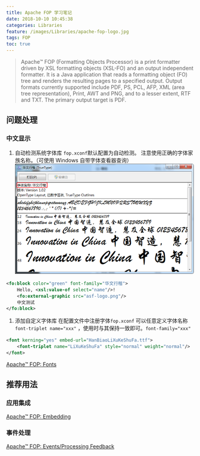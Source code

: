 ```yaml
---
title: Apache FOP 学习笔记
date: 2018-10-10 10:45:38
categories: Libraries
feature: /images/Libraries/apache-fop-logo.jpg
tags: FOP
toc: true
---
```


> Apache™ FOP (Formatting Objects Processor) is a print formatter driven by XSL formatting objects (XSL-FO) and an output independent formatter. It is a Java application that reads a formatting object (FO) tree and renders the resulting pages to a specified output. Output formats currently supported include PDF, PS, PCL, AFP, XML (area tree representation), Print, AWT and PNG, and to a lesser extent, RTF and TXT. The primary output target is PDF.

<!-- More -->

## 问题处理

### 中文显示
1. 自动检测系统字体库
   `fop.xconf`默认配置为自动检测。
   注意使用正确的字体家族名称。（可使用 Windows 自带字体查看器查询）
![WinFontViewer.png](/images/Libraries/WinFontViewer.png)
``` xml
<fo:block color="green" font-family="华文行楷">
    Hello, <xsl:value-of select="name"/>!
    <fo:external-graphic src="asf-logo.png"/>
    中文测试
</fo:block>
```
1. 添加自定义字体库
在配置文件中注册字体`fop.xconf`
可以任意定义字体名称`font-triplet name="xxx"` ，使用时与其保持一致即可。`font-family="xxx"`
``` xml
<font kerning="yes" embed-url="HanBiaoLiXuKeShuFa.ttf">
    <font-triplet name="LiXuKeShuFa" style="normal" weight="normal"/>
</font>
```

[Apache™ FOP: Fonts](https://xmlgraphics.apache.org/fop/2.3/fonts.html)

## 推荐用法

### 应用集成
[Apache™ FOP: Embedding](https://xmlgraphics.apache.org/fop/2.3/embedding.html "How to Embed FOP in a Java application")

### 事件处理
[Apache™ FOP: Events/Processing Feedback](https://xmlgraphics.apache.org/fop/2.3/events.html)

